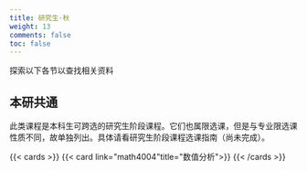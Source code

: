 ```yaml
---
title: 研究生·秋
weight: 13
comments: false
toc: false
---
```

探索以下各节以查找相关资料
## 本研共通
此类课程是本科生可跨选的研究生阶段课程。它们也属限选课，但是与专业限选课性质不同，故单独列出。具体请看研究生阶段课程选课指南（尚未完成）。
<!--more-->
{{< cards >}}
{{< card link="math4004"title="数值分析">}}
{{< /cards >}}
